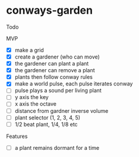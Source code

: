 # conways-garden

Todo

MVP

- [x] make a grid
- [x] create a gardener (who can move)
- [x] the gardener can plant a plant
- [x] the gardener can remove a plant
- [x] plants then follow conway rules
- [x] make a world pulse, each pulse iterates conway
- [ ] pulse plays a sound per living plant
- [ ] y axis the key
- [ ] x axis the octave
- [ ] distance from gardner inverse volume
- [ ] plant selector (1, 2, 3, 4, 5)
- [ ] 1/2 beat plant, 1/4, 1/8 etc 

Features

- [ ] a plant remains dormant for a time

